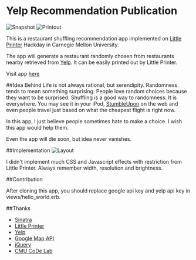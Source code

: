 Yelp Recommendation Publication
==============================

![Snapshot](http://farm9.staticflickr.com/8265/8650876366_b91f3257a9_o.png)
![Printout](http://farm9.staticflickr.com/8394/8649777517_3f011f2cb5_z.jpg)

This is a restaurant shuffling recommendation app implemented on [Little Printer](http://bergcloud.com/littleprinter/) Hackday in Carnegie Mellon University.

The app will generate a restaurant randomly chosen from restaurants nearby retrieved from [Yelp](http://www.yelp.com/). It can be easily printed out by Little Printer.

Visit app [here](http://tranquil-thicket-4118.herokuapp.com/sample/)

##Idea Behind
Life is not always rational, but serendipity. Randomness tends to mean something surprising. People love random choices because they want to be surprised. Shuffling is a good way to randomness. It is everywhere. You may see it in your iPod, [StumbleUpon](http://www.stumbleupon.com/) on the web and even people travel just based on what the cheapest flight is right now.

In this app, I just believe people sometimes hate to make a choice. I wish this app would help them. 

Even the app will die soon, but idea never vanishes.

##Implementation
![Layout](http://remote.bergcloud.com/assets/developers/documentation/dimensions.png)

I didn't implement much CSS and Javascript effects with restriction from Little Printer. 
Always remember width, resolution and brightness.

##Contribution

After cloning this app, you should replace google api key and yelp api key in views/hello_world.erb.

##Thanks
* [Sinatra](http://www.sinatrarb.com/)
* [Little Printer](http://bergcloud.com/littleprinter/)
* [Yelp](http://www.yelp.com/developers/documentation)
* [Google Map API](https://developers.google.com/maps/)
* [jQuery](http://jquery.com/)
* [CMU CoDe Lab](http://code.arc.cmu.edu/archive/html/)

